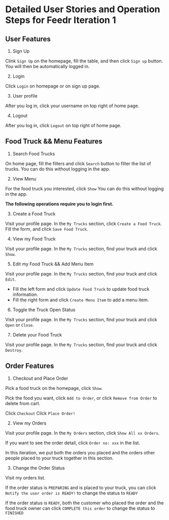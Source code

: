 # Detailed User Stories and Operation Steps for Feedr Iteration 1

## User Features
1. Sign Up

Clink `Sign Up` on the homepage, fill the table, and then click `Sign up` button. 
You will then be automatically logged in.

2. Login

Click `Login` on homepage or on sign up page.

3. User profile

After you log in, click your username on top right of home page.

4. Logout

After you log in, click `Logout` on top right of home page.

## Food Truck && Menu Features
1. Search Food Trucks

On home page, fill the filters and click `Search` button to filter the list of trucks.
You can do this without logging in the app.

2. View Menu

For the food truck you interested, click `Show`
You can do this without logging in the app.

**The following operations require you to login first.**

3. Create a Food Truck

Visit your profile page.
In the `My Trucks` section, click `Create a Food Truck`.
Fill the form, and click `Save Food Truck`.

4. View my Food Truck

Visit your profile page.
In the `My Trucks` section, find your truck and click `Show`.

5. Edit my Food Truck && Add Menu Item

Visit your profile page.
In the `My Trucks` section, find your truck and click `Edit`.
- Fill the left form and click `Update Food Truck` to update food truck information.
- Fill the right form and click `Create Menu Item` to add a menu item.

6. Toggle the Truck Open Status

Visit your profile page.
In the `My Trucks` section, find your truck and click `Open` or `Close`.

7. Delete your Food Truck

Visit your profile page.
In the `My Trucks` section, find your truck and click `Destroy`.

## Order Features
1. Checkout and Place Order

Pick a food truck on the homepage, click `Show`.

Pick the food you want, click `Add to Order`, or click `Remove from Order` to delete from cart.

Click `Checkout` Click `Place Order!`

2. View my Orders

Visit your profile page.
In the `My Orders` section, click `Show All xx Orders`.

If you want to see the order detail, click `Order no: xxx` in the list.

In this iteration, we put both the orders you placed and the orders other people placed to your truck together in this section.

3. Change the Order Status

Visit my orders list.

If the order status is `PREPARING` and is placed to your truck, you can click `Notify the user order is READY!` to change the status to `READY`

If the order status is `READY`, both the customer who placed the order and the food truck owner can click `COMPLETE this order` to change the status to `FINISHED`


